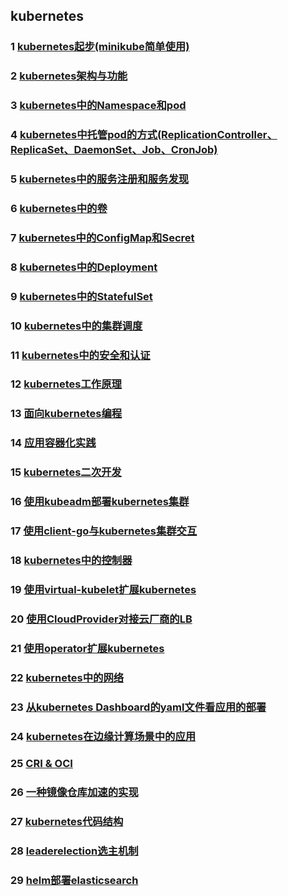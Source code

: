## kubernetes

### 1 [kubernetes起步(minikube简单使用)](https://github.com/luofengmacheng/docker_doc/blob/master/kubernetes/minikube.md)

### 2 [kubernetes架构与功能](https://github.com/luofengmacheng/docker_doc/blob/master/kubernetes/structure_function.md)

### 3 [kubernetes中的Namespace和pod](https://github.com/luofengmacheng/docker_doc/blob/master/kubernetes/pod.md)

### 4 [kubernetes中托管pod的方式(ReplicationController、ReplicaSet、DaemonSet、Job、CronJob)](https://github.com/luofengmacheng/docker_doc/blob/master/kubernetes/rc_rs_ds_job_cronjob.md)

### 5 [kubernetes中的服务注册和服务发现](https://github.com/luofengmacheng/docker_doc/blob/master/kubernetes/service.md)

### 6 [kubernetes中的卷](https://github.com/luofengmacheng/docker_doc/blob/master/kubernetes/volume.md)

### 7 [kubernetes中的ConfigMap和Secret](https://github.com/luofengmacheng/docker_doc/blob/master/kubernetes/config.md)

### 8 [kubernetes中的Deployment](https://github.com/luofengmacheng/docker_doc/blob/master/kubernetes/deployment.md)

### 9 [kubernetes中的StatefulSet](https://github.com/luofengmacheng/docker_doc/blob/master/kubernetes/statefulset.md)

### 10 [kubernetes中的集群调度](https://github.com/luofengmacheng/docker_doc/blob/master/kubernetes/schedule.md)

### 11 [kubernetes中的安全和认证](https://github.com/luofengmacheng/docker_doc/blob/master/kubernetes/security_and_authentication.md)

### 12 [kubernetes工作原理](https://github.com/luofengmacheng/docker_doc/blob/master/kubernetes/principle.md)

### 13 [面向kubernetes编程](https://github.com/luofengmacheng/docker_doc/blob/master/kubernetes/k8s_oriented_program.md)

### 14 [应用容器化实践](https://github.com/luofengmacheng/docker_doc/blob/master/kubernetes/app_containernization.md)

### 15 [kubernetes二次开发](https://github.com/luofengmacheng/docker_doc/blob/master/kubernetes/secondary_development.md)

### 16 [使用kubeadm部署kubernetes集群](https://github.com/luofengmacheng/docker_doc/blob/master/kubernetes/deploy_with_kubeadm.md)

### 17 [使用client-go与kubernetes集群交互](https://github.com/luofengmacheng/docker_doc/blob/master/kubernetes/interact_with_client.md)

### 18 [kubernetes中的控制器](https://github.com/luofengmacheng/docker_doc/blob/master/kubernetes/controller.md)

### 19 [使用virtual-kubelet扩展kubernetes](https://github.com/luofengmacheng/docker_doc/blob/master/kubernetes/virtual_kubelet.md)

### 20 [使用CloudProvider对接云厂商的LB](https://github.com/luofengmacheng/docker_doc/blob/master/kubernetes/cloudprovider.md)

### 21 [使用operator扩展kubernetes](https://github.com/luofengmacheng/docker_doc/blob/master/kubernetes/operator.md)

### 22 [kubernetes中的网络](https://github.com/luofengmacheng/docker_doc/blob/master/kubernetes/network.md)

### 23 [从kubernetes Dashboard的yaml文件看应用的部署](https://github.com/luofengmacheng/docker_doc/blob/master/kubernetes/dashboard_yaml.md)

### 24 [kubernetes在边缘计算场景中的应用](https://github.com/luofengmacheng/docker_doc/blob/master/kubernetes/edge.md)

### 25 [CRI & OCI](https://github.com/luofengmacheng/docker_doc/blob/master/kubernetes/cri_oci.md)

### 26 [一种镜像仓库加速的实现](https://github.com/luofengmacheng/docker_doc/blob/master/kubernetes/image_acceleration.md)

### 27 [kubernetes代码结构](https://github.com/luofengmacheng/docker_doc/blob/master/kubernetes/code_structure.md)

### 28 [leaderelection选主机制](https://github.com/luofengmacheng/docker_doc/blob/master/kubernetes/leader_election.md)

### 29 [helm部署elasticsearch](https://github.com/luofengmacheng/docker_doc/blob/master/kubernetes/deploy_es_by_helm.md)